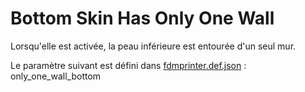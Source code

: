 # Bottom Skin Has Only One Wall

Lorsqu'elle est activée, la peau inférieure est entourée d'un seul mur.

Le paramètre suivant est défini dans [fdmprinter.def.json](https://github.com/smartavionics/Cura/blob/mb-master/resources/definitions/fdmprinter.def.json) : only_one_wall_bottom

